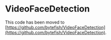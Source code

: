 # VideoFaceDetection #

This code has been moved to [https://github.com/bytefish/VideoFaceDetection](https://github.com/bytefish/VideoFaceDetection).